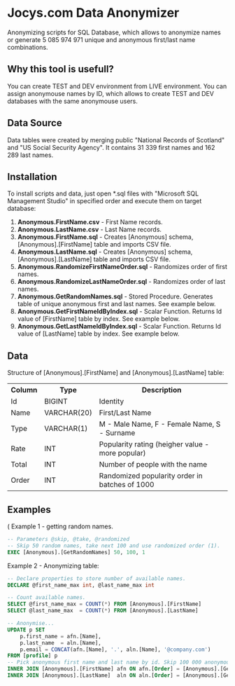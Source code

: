 # Jocys.com Data Anonymizer

Anonymizing scripts for SQL Database, which allows to anonymize names or generate 5 085 974 971 unique and anonymous first/last name combinations.

## Why this tool is usefull?

You can create TEST and DEV environment from LIVE environment. You can assign anonymouse names by ID, which allows to create TEST and DEV databases with the same anonymouse users.

## Data Source

Data tables were created by merging public "National Records of Scotland" and "US Social Security Agency". It contains 31 339 first names and 162 289 last names.

## Installation

To install scripts and data, just open *.sql files with "Microsoft SQL Management Studio" in specified order and execute them on target database:

1. <b>Anonymous.FirstName.csv</b> - First Name records.
2. <b>Anonymous.LastName.csv</b> - Last Name records.
3. <b>Anonymous.FirstName.sql</b> - Creates [Anonymous]  schema, [Anonymous].[FirstName] table and imports CSV file. 
4. <b>Anonymous.LastName.sql</b> - Creates [Anonymous]  schema, [Anonymous].[LastName] table and imports CSV file.
5. <b>Anonymous.RandomizeFirstNameOrder.sql</b> - Randomizes order of first names.
6. <b>Anonymous.RandomizeLastNameOrder.sql</b> - Randomizes order of last names.
7. <b>Anonymous.GetRandomNames.sql</b> - Stored Procedure. Generates table of unique anonymous first and last names. See example below.
8. <b>Anonymous.GetFirstNameIdByIndex.sql</b> - Scalar Function. Returns Id value of [FirstName] table by index. See example below.
9. <b>Anonymous.GetLastNameIdByIndex.sql</b> - Scalar Function. Returns Id value of [LastName] table by index. See example below.

## Data

Structure of [Anonymous].[FirstName] and [Anonymous].[LastName] table:

<table>
	<tr><th>Column</th><th>Type</th><th>Description</th></tr>
	<tr><td>Id</td><td>BIGINT</td><td>Identity</td></tr>
	<tr><td>Name</td><td>VARCHAR(20)</td><td>First/Last Name</td></tr>
	<tr><td>Type</td><td>VARCHAR(1)</td><td>M - Male Name, F - Female Name, S - Surname</td></tr>
	<tr><td>Rate</td><td>INT</td><td>Popularity rating (heigher value - more popular)</td></tr>
	<tr><td>Total</td><td>INT</td><td>Number of people with the name</tr>
	<tr><td>Order</td><td>INT</td><td>Randomized popularity order in batches of 1000</td></tr>
</table>

## Examples
 (
Example 1 - getting random names.

``` SQL
-- Parameters @skip, @take, @randomized
-- Skip 50 random names, take next 100 and use randomized order (1).
EXEC [Anonymous].[GetRandomNames] 50, 100, 1
```

Example 2 - Anonymizing table:

``` SQL
-- Declare properties to store number of available names.
DECLARE @first_name_max int, @last_name_max int

-- Count available names.
SELECT @first_name_max = COUNT(*) FROM [Anonymous].[FirstName]
SELECT @last_name_max  = COUNT(*) FROM [Anonymous].[LastName]

-- Anonymise...
UPDATE p SET
	p.first_name = afn.[Name],
	p.last_name  = aln.[Name],
	p.email = CONCAT(afn.[Name], '.', aln.[Name], '@company.com')
FROM [profile] p
-- Pick anonymous first name and last name by id. Skip 100 000 anonymous names.
INNER JOIN [Anonymous].[FirstName] afn ON afn.[Order] = [Anonymous].[GetFirstNameIdByIndex](p.id + 100000, @first_name_max)
INNER JOIN [Anonymous].[LastName]  aln ON aln.[Order] = [Anonymous].[GetLastNameIdByIndex](p.id + 100000, @last_name_max)
```
